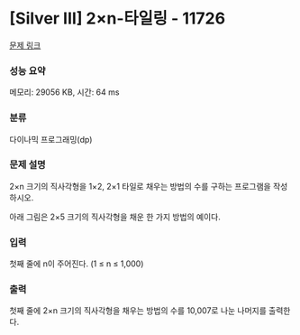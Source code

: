 # [Silver III] 2×n-타일링 - 11726 

[문제 링크](https://www.acmicpc.net/problem/11726) 

### 성능 요약

메모리: 29056 KB, 시간: 64 ms

### 분류

다이나믹 프로그래밍(dp)

### 문제 설명

2×n 크기의 직사각형을 1×2, 2×1 타일로 채우는 방법의 수를 구하는 프로그램을 작성하시오.

아래 그림은 2×5 크기의 직사각형을 채운 한 가지 방법의 예이다.
### 입력 

 첫째 줄에 n이 주어진다. (1 ≤ n ≤ 1,000)
### 출력 

 첫째 줄에 2×n 크기의 직사각형을 채우는 방법의 수를 10,007로 나눈 나머지를 출력한다.


